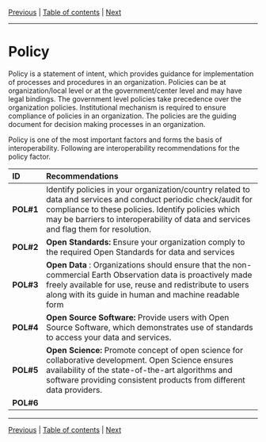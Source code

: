 [Previous](Quality.md) | [Table of contents](README.md) | [Next](README.md)
***
 # **Policy**
Policy is a statement of intent, which provides guidance for implementation of processes and procedures in an organization. Policies can be at organization/local level or at the government/center level and may have legal bindings. The government level policies take precedence over the organization policies. Institutional mechanism is required to ensure compliance of policies in an organization. The policies are the guiding document for decision making processes in an organization. 

Policy is one of the most important factors and forms the basis of interoperability. Following are interoperability recommendations for the policy factor.

| ID | Recommendations |
| :---- | :---- |
| **POL\#1**| Identify policies in your organization/country related to data and services and conduct periodic check/audit for compliance to these policies. Identify policies which may be barriers to interoperability of data and services and flag them for resolution. |
| **POL\#2** | **Open Standards:** Ensure your organization comply to the required Open Standards for data and services |
| **POL\#3** | **Open Data** : Organizations should ensure that the non-commercial Earth Observation data is proactively made freely available for use, reuse and redistribute to users along with its guide in human and machine readable form |
| **POL\#4** | **Open Source Software:** Provide users with Open Source Software, which demonstrates use of standards to access your data and services. |
| **POL\#5** | **Open Science:** Promote concept of open science for collaborative development. Open Science ensures availability of the state-of-the-art algorithms and software providing consistent products from different data providers. |
| **POL\#6** |  |


***
[Previous](Quality.md) | [Table of contents](README.md) | [Next](README.md)

